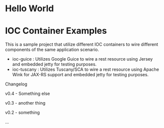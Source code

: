 <!--
{% comment %}
Copyright 2018-2019 IBM Corporation

Licensed under the Apache License, Version 2.0 (the "License");
you may not use this file except in compliance with the License.
You may obtain a copy of the License at

http://www.apache.org/licenses/LICENSE-2.0

Unless required by applicable law or agreed to in writing, software
distributed under the License is distributed on an "AS IS" BASIS,
WITHOUT WARRANTIES OR CONDITIONS OF ANY KIND, either express or implied.
See the License for the specific language governing permissions and
limitations under the License.
{% endcomment %}
-->
# Hello World

IOC Container Examples
======================

This is a sample project that utilize different IOC containers to wire different components of the same application scenario.

* ioc-guice : Utilizes Google Guice to wire a rest resource using Jersey and embedded jetty for testing purposes.
* ioc-tuscany : Utilizes Tuscany/SCA to wire a rest resource using Apache Wink for JAX-RS support and embedded jetty for testing purposes. 


Changelog

v0.4 - Something else

v0.3 - another thing

v0.2 - something

...
